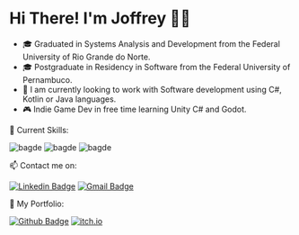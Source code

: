 # Hi There! I'm Joffrey :wave::smile:

- :mortar_board: Graduated in Systems Analysis and Development from the Federal University of Rio Grande do Norte.
- :mortar_board: Postgraduate in Residency in Software from the Federal University of Pernambuco.
- :telescope: I am currently looking to work with Software development using C#, Kotlin or Java languages.
- :video_game: Indie Game Dev in free time learning Unity C# and Godot.

:scroll: Current Skills:

![bagde](https://img.shields.io/badge/C%23-239120?style=for-the-badge&logo=c-sharp&logoColor=white)
![bagde](https://img.shields.io/badge/Kotlin-0095D5?&style=for-the-badge&logo=kotlin&logoColor=white)
![bagde](https://img.shields.io/badge/Unity-100000?style=for-the-badge&logo=unity&logoColor=white)

:mailbox: Contact me on:

[![Linkedin Badge](https://img.shields.io/badge/LinkedIn-0077B5?style=for-the-badge&logo=linkedin&logoColor=white)](https://www.linkedin.com/in/joffrey-peyrac-3772ab140/)
[![Gmail Badge](https://img.shields.io/badge/Gmail-D14836?style=for-the-badge&logo=gmail&logoColor=white)](mailto:joffreypag@gmail.com) 

:bookmark: My Portfolio:

[![Github Badge](https://img.shields.io/badge/GitHub-100000?style=for-the-badge&logo=github&logoColor=white)](https://github.com/JoffreyPag)
[![itch.io](https://img.shields.io/badge/Itch.io-FA5C5C?style=for-the-badge&logo=itch.io&logoColor=white)](https://joffr.itch.io)

